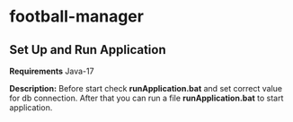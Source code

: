 # football-manager

## Set Up and Run Application

**Requirements** Java-17

**Description:** Before start check **runApplication.bat** and set correct value for db connection. After that you can
run a file **runApplication.bat** to start application.
